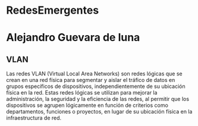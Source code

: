 # RedesEmergentes
 
# Alejandro Guevara de luna

## VLAN
Las redes VLAN (Virtual Local Area Networks) son redes lógicas que se crean en una red física para segmentar y aislar el tráfico de datos en grupos específicos de dispositivos, independientemente de su ubicación física en la red. Estas redes lógicas se utilizan para mejorar la administración, la seguridad y la eficiencia de las redes, al permitir que los dispositivos se agrupen lógicamente en función de criterios como departamentos, funciones o proyectos, en lugar de su ubicación física en la infraestructura de red.


#
